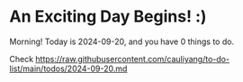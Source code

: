 # An Exciting Day Begins! :)

Morning! Today is 2024-09-20, and you have 0 things to do.

Check https://raw.githubusercontent.com/cauliyang/to-do-list/main/todos/2024-09-20.md